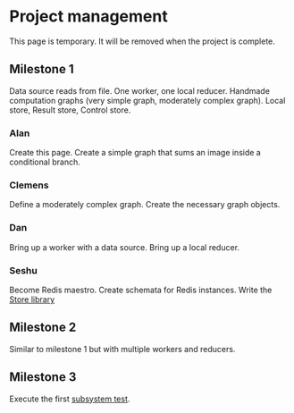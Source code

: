 # Project management
This page is temporary.  It will be removed when the project is complete.

## Milestone 1
Data source reads from file.
One worker, one local reducer.
Handmade computation graphs (very simple graph, moderately complex graph).
Local store, Result store, Control store.

### Alan
Create this page.
Create a simple graph that sums an image inside a conditional branch.

### Clemens
Define a moderately complex graph.
Create the necessary graph objects.

### Dan
Bring up a worker with a data source.
Bring up a local reducer.

### Seshu
Become Redis maestro.
Create schemata for Redis instances.
Write the [Store library](libraries.md)


## Milestone 2
Similar to milestone 1 but with multiple workers and reducers.


## Milestone 3
Execute the first [subsystem test](testing.md).

